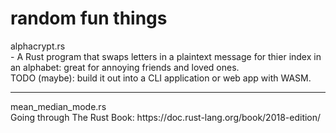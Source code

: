 # random fun things
alphacrypt.rs
<br>- A Rust program that swaps letters in a plaintext message for thier index in an alphabet: great for annoying friends and loved ones.
<br>TODO (maybe): build it out into a CLI application or web app with WASM.
<hr>
mean_median_mode.rs
<br> Going through The Rust Book: https://doc.rust-lang.org/book/2018-edition/
